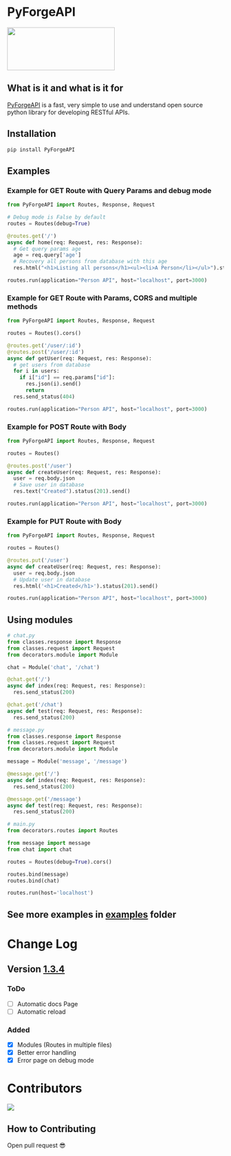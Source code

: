 # PyForgeAPI

<div>
  <img src="https://media.discordapp.net/attachments/1044673680145383485/1064406961455648789/PyForgeAPI_Logo.png#vitrinedev" width="250px" height="100px">
</div>

## What is it and what is it for

[PyForgeAPI](https://pypi.org/project/PyForgeAPI/) is a fast, very simple to use and understand open source python library for developing RESTful APIs.

## Installation

```bash
pip install PyForgeAPI
```

## Examples

### Example for GET Route with Query Params and debug mode

```python
from PyForgeAPI import Routes, Response, Request

# Debug mode is False by default
routes = Routes(debug=True)

@routes.get('/')
async def home(req: Request, res: Response):
  # Get query params age
  age = req.query['age']
  # Recovery all persons from database with this age
  res.html("<h1>Listing all persons</h1><ul><li>A Person</li></ul>").status(200).send()

routes.run(application="Person API", host="localhost", port=3000)
```

### Example for GET Route with Params, CORS and multiple methods

```python
from PyForgeAPI import Routes, Response, Request

routes = Routes().cors()

@routes.get('/user/:id')
@routes.post('/user/:id')
async def getUser(req: Request, res: Response):
  # get users from database
  for i in users:
    if i["id"] == req.params["id"]:
      res.json(i).send()
      return
  res.send_status(404)

routes.run(application="Person API", host="localhost", port=3000)
```

### Example for POST Route with Body

```python
from PyForgeAPI import Routes, Response, Request

routes = Routes()

@routes.post('/user')
async def createUser(req: Request, res: Response):
  user = req.body.json
  # Save user in database
  res.text("Created").status(201).send()

routes.run(application="Person API", host="localhost", port=3000)
```

### Example for PUT Route with Body

```python
from PyForgeAPI import Routes, Response, Request

routes = Routes()

@routes.put('/user')
async def createUser(req: Request, res: Response):
  user = req.body.json
  # Update user in database
  res.html('<h1>Created</h1>').status(201).send()

routes.run(application="Person API", host="localhost", port=3000)
```

## Using modules

```py
# chat.py
from classes.response import Response
from classes.request import Request
from decorators.module import Module

chat = Module('chat', '/chat')

@chat.get('/')
async def index(req: Request, res: Response):
  res.send_status(200)

@chat.get('/chat')
async def test(req: Request, res: Response):
  res.send_status(200)
```

```py
# message.py
from classes.response import Response
from classes.request import Request
from decorators.module import Module

message = Module('message', '/message')

@message.get('/')
async def index(req: Request, res: Response):
  res.send_status(200)

@message.get('/message')
async def test(req: Request, res: Response):
  res.send_status(200)
```

```py
# main.py
from decorators.routes import Routes

from message import message
from chat import chat

routes = Routes(debug=True).cors()

routes.bind(message)
routes.bind(chat)

routes.run(host='localhost')
```

## See more examples in [examples](https://github.com/luisviniciuslv/PyForgeAPI/tree/main/examples) folder

# Change Log

## Version [1.3.4](https://pypi.org/project/PyForgeAPI/1.3.4/)

### ToDo

- [ ] Automatic docs Page
- [ ] Automatic reload

### Added

- [x] Modules (Routes in multiple files)
- [x] Better error handling
- [x] Error page on debug mode

# Contributors

<a href="https://github.com/luisviniciuslv/PyForgeAPI/graphs/contributors">
  <img src="https://contrib.rocks/image?repo=luisviniciuslv/PyForgeAPI"/>
</a>

## How to Contributing

Open pull request 😎
